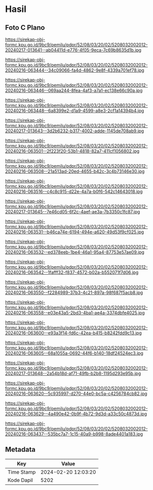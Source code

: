 # Hasil

## Foto C Plano

https://sirekap-obj-formc.kpu.go.id/9bc9/pemilu/pdpr/52/08/03/20/02/5208032002012-20240217-013641--ab04411d-e776-4f05-9eca-7c69b8635d1b.jpg

https://sirekap-obj-formc.kpu.go.id/9bc9/pemilu/pdpr/52/08/03/20/02/5208032002012-20240216-063444--34c09066-fa4d-4862-9e8f-4339a701ef78.jpg

https://sirekap-obj-formc.kpu.go.id/9bc9/pemilu/pdpr/52/08/03/20/02/5208032002012-20240216-063446--069aa244-8fea-4af3-a7a1-ec138e66c90a.jpg

https://sirekap-obj-formc.kpu.go.id/9bc9/pemilu/pdpr/52/08/03/20/02/5208032002012-20240216-063448--6a8399e2-d1a9-4599-a8e3-2cf1a14394b4.jpg

https://sirekap-obj-formc.kpu.go.id/9bc9/pemilu/pdpr/52/08/03/20/02/5208032002012-20240217-013643--3d2b6232-b317-4002-adde-1145de708ab9.jpg

https://sirekap-obj-formc.kpu.go.id/9bc9/pemilu/pdpr/52/08/03/20/02/5208032002012-20240216-063501--2f223f20-53b1-4818-82a7-411cf1056802.jpg

https://sirekap-obj-formc.kpu.go.id/9bc9/pemilu/pdpr/52/08/03/20/02/5208032002012-20240216-063508--21a513ad-20ed-4655-b42c-3c4b73146e30.jpg

https://sirekap-obj-formc.kpu.go.id/9bc9/pemilu/pdpr/52/08/03/20/02/5208032002012-20240216-063516--c4c8c915-d22e-4a7a-b0f6-542c14643018.jpg

https://sirekap-obj-formc.kpu.go.id/9bc9/pemilu/pdpr/52/08/03/20/02/5208032002012-20240217-013645--7e46cd05-6f2c-4aef-ae3a-7b3350c1fc87.jpg

https://sirekap-obj-formc.kpu.go.id/9bc9/pemilu/pdpr/52/08/03/20/02/5208032002012-20240216-063531--b46ca74e-6194-494e-a620-49d53f9cf025.jpg

https://sirekap-obj-formc.kpu.go.id/9bc9/pemilu/pdpr/52/08/03/20/02/5208032002012-20240216-063532--ed378eeb-1be4-46a1-95a4-87753e57ae09.jpg

https://sirekap-obj-formc.kpu.go.id/9bc9/pemilu/pdpr/52/08/03/20/02/5208032002012-20240216-063542--1fafff32-f837-4572-b02a-b552071f7d06.jpg

https://sirekap-obj-formc.kpu.go.id/9bc9/pemilu/pdpr/52/08/03/20/02/5208032002012-20240216-063550--f2284989-37b3-4c21-897a-98f687f5acb8.jpg

https://sirekap-obj-formc.kpu.go.id/9bc9/pemilu/pdpr/52/08/03/20/02/5208032002012-20240216-063558--e03e43a5-2bd3-4ba1-ae4a-3374dbfe4025.jpg

https://sirekap-obj-formc.kpu.go.id/9bc9/pemilu/pdpr/52/08/03/20/02/5208032002012-20240216-063600--e93a3f14-fd6c-42ea-b415-b8242fdd9c13.jpg

https://sirekap-obj-formc.kpu.go.id/9bc9/pemilu/pdpr/52/08/03/20/02/5208032002012-20240216-063605--68a1055a-0692-44f6-b140-18df24524ec3.jpg

https://sirekap-obj-formc.kpu.go.id/9bc9/pemilu/pdpr/52/08/03/20/02/5208032002012-20240217-013648--2a54b18d-af71-49fb-b2b8-1195d293e95b.jpg

https://sirekap-obj-formc.kpu.go.id/9bc9/pemilu/pdpr/52/08/03/20/02/5208032002012-20240216-063620--5c935997-d270-44e0-bc5a-c4256784cb82.jpg

https://sirekap-obj-formc.kpu.go.id/9bc9/pemilu/pdpr/52/08/03/20/02/5208032002012-20240216-063629--4a490e42-0b9f-4b72-9d3d-a33c50c4873d.jpg

https://sirekap-obj-formc.kpu.go.id/9bc9/pemilu/pdpr/52/08/03/20/02/5208032002012-20240216-063437--535bc7a7-1c15-40a9-b998-8ade4401a183.jpg


## Metadata

| Key        | Value               |
| ---------- | ------------------- |
| Time Stamp | 2024-02-20 12:03:20 |
| Kode Dapil | 5202                |



